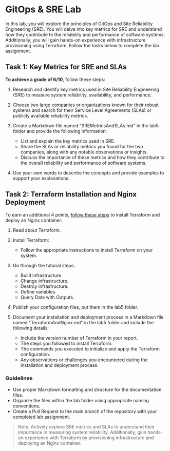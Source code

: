 # GitOps & SRE Lab

In this lab, you will explore the principles of GitOps and Site Reliability Engineering (SRE). You will delve into key metrics for SRE and understand how they contribute to the reliability and performance of software systems. Additionally, you will gain hands-on experience with infrastructure provisioning using Terraform. Follow the tasks below to complete the lab assignment.

## Task 1: Key Metrics for SRE and SLAs

**To achieve a grade of 6/10**, follow these steps:

1. Research and identify key metrics used in Site Reliability Engineering (SRE) to measure system reliability, availability, and performance.
2. Choose two large companies or organizations known for their robust systems and search for their Service Level Agreements (SLAs) or publicly available reliability metrics.
3. Create a Markdown file named "SREMetricsAndSLAs.md" in the lab5 folder and provide the following information:

   - List and explain the key metrics used in SRE.
   - Share the SLAs or reliability metrics you found for the two companies, along with any notable observations or insights.
   - Discuss the importance of these metrics and how they contribute to the overall reliability and performance of software systems.

4. Use your own words to describe the concepts and provide examples to support your explanations.

## Task 2: Terraform Installation and Nginx Deployment

To earn an additional 4 points, [follow these steps](https://developer.hashicorp.com/terraform/tutorials/docker-get-started) to install Terraform and deploy an Nginx container:

1. Read about Terraform.

2. Install Terraform:

   - Follow the appropriate instructions to install Terraform on your system.

3. Go through the tutorial steps:

   - Build infrastructure.
   - Change infrastructure.
   - Destroy infrastructure.
   - Define variables.
   - Query Data with Outputs.

4. Publish your configuration files, put them in the lab5 folder.
5. Document your installation and deployment process in a Markdown file named "TerraformAndNginx.md" in the lab5 folder and include the following details:
   - Include the version number of Terraform in your report.
   - The steps you followed to install Terraform.
   - The commands you executed to initialize and apply the Terraform configuration.
   - Any observations or challenges you encountered during the installation and deployment process.

### Guidelines

- Use proper Markdown formatting and structure for the documentation files.
- Organize the files within the lab folder using appropriate naming conventions.
- Create a Pull Request to the main branch of the repository with your completed lab assignment.

> Note: Actively explore SRE metrics and SLAs to understand their importance in measuring system reliability. Additionally, gain hands-on experience with Terraform by provisioning infrastructure and deploying an Nginx container.
